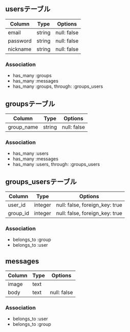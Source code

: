 ## usersテーブル
|Column|Type|Options|
|------|----|-------|
|email|string|null: false|
|password|string|null: false|
|nickname|string|null: false|

### Association
- has_many :groups
- has_many :messages
- has_many :groups, through: :groups_users


## groupsテーブル
|Column|Type|Options|
|------|----|-------|
|group_name|string|null: false|

### Association
- has_many :users
- has_many :messages
- has_many :users, through: :groups_users


## groups_usersテーブル
|Column|Type|Options|
|------|----|-------|
|user_id|integer|null: false, foreign_key: true|
|group_id|integer|null: false, foreign_key: true|

### Association
- belongs_to :group
- belongs_to :user


## messages
|Column|Type|Options|
|------|----|-------|
|image|text||
|body|text|null: false|

### Association
- belongs_to :user
- belongs_to :group
